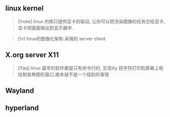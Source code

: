 

## linux kernel 

>[!note] linux 内核只提供显卡的驱动, 让你可以把渲染图像的任务交给显卡,显卡把画面输出到显示器中. 

>[!v] linux的图像化架构 
>采用的 server client 
>
## X.org server X11

>[!faq] linux 最早的软件都是只有命令行的, 实现tty 将字符打印到屏幕上和绘制各种图形窗口,根本就不是一个级别的事情


## Wayland


## hyperland